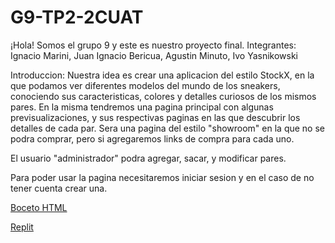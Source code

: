 # G9-TP2-2CUAT

¡Hola! Somos el grupo 9 y este es nuestro proyecto final.
Integrantes: Ignacio Marini, Juan Ignacio Bericua, Agustin Minuto, Ivo Yasnikowski

Introduccion: Nuestra idea es crear una aplicacion del estilo StockX, en la que podamos ver diferentes modelos del mundo de los sneakers, conociendo sus caracteristicas, colores y detalles curiosos de los mismos pares. 
En la misma tendremos una pagina principal con algunas previsualizaciones, y sus respectivas paginas en las que descubrir los detalles de cada par. Sera una pagina del estilo "showroom" en la que no se podra comprar, pero si agregaremos links de compra para cada uno. 

El usuario "administrador" podra agregar, sacar, y modificar pares.
 
 Para poder usar la pagina necesitaremos iniciar sesion y en el caso de no tener cuenta crear una.
 
 
[Boceto HTML](https://www.canva.com/design/DAFOfUUdbO0/IVtc5NMf0k0RgzGV53njrg/view?utm_content=DAFOfUUdbO0&utm_campaign=designshare&utm_medium=link2&utm_source=sharebutton)


[Replit](https://replit.com/@Ivo-LucianoLuci/Proyecto-Couture-Culture#main.py)
